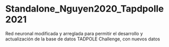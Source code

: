 # Standalone_Nguyen2020_Tapdpolle2021
Red neuronal modificada y arreglada para permitir el desarrollo y actualización de la base de datos TADPOLE Challenge, con nuevos datos
